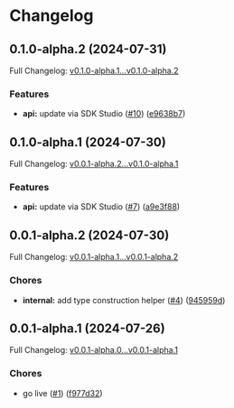 # Changelog

## 0.1.0-alpha.2 (2024-07-31)

Full Changelog: [v0.1.0-alpha.1...v0.1.0-alpha.2](https://github.com/EndexAI/endex-factset-api-python/compare/v0.1.0-alpha.1...v0.1.0-alpha.2)

### Features

* **api:** update via SDK Studio ([#10](https://github.com/EndexAI/endex-factset-api-python/issues/10)) ([e9638b7](https://github.com/EndexAI/endex-factset-api-python/commit/e9638b7633dc0b4da5bbca682a1d84d7d436535a))

## 0.1.0-alpha.1 (2024-07-30)

Full Changelog: [v0.0.1-alpha.2...v0.1.0-alpha.1](https://github.com/EndexAI/endex-factset-api-python/compare/v0.0.1-alpha.2...v0.1.0-alpha.1)

### Features

* **api:** update via SDK Studio ([#7](https://github.com/EndexAI/endex-factset-api-python/issues/7)) ([a9e3f88](https://github.com/EndexAI/endex-factset-api-python/commit/a9e3f88f2de08baab257a70074b423a565dd6182))

## 0.0.1-alpha.2 (2024-07-30)

Full Changelog: [v0.0.1-alpha.1...v0.0.1-alpha.2](https://github.com/EndexAI/endex-factset-api-python/compare/v0.0.1-alpha.1...v0.0.1-alpha.2)

### Chores

* **internal:** add type construction helper ([#4](https://github.com/EndexAI/endex-factset-api-python/issues/4)) ([945959d](https://github.com/EndexAI/endex-factset-api-python/commit/945959d32292234b2453a9a3568c8edfd2c3aada))

## 0.0.1-alpha.1 (2024-07-26)

Full Changelog: [v0.0.1-alpha.0...v0.0.1-alpha.1](https://github.com/EndexAI/endex-factset-api-python/compare/v0.0.1-alpha.0...v0.0.1-alpha.1)

### Chores

* go live ([#1](https://github.com/EndexAI/endex-factset-api-python/issues/1)) ([f977d32](https://github.com/EndexAI/endex-factset-api-python/commit/f977d32aca5c9124ca7609f94058ae777bd4f8d3))
